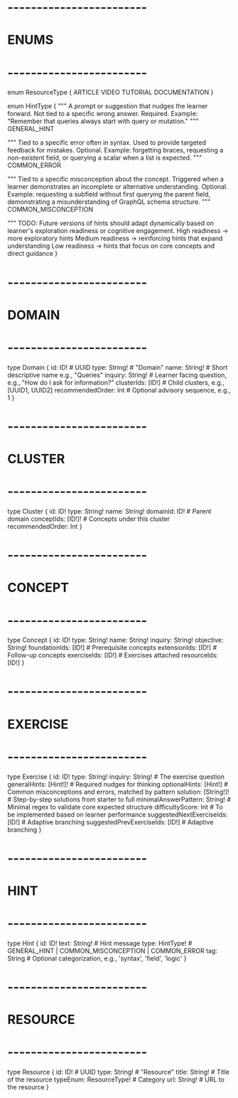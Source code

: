 # ------------------------
# ENUMS
# ------------------------
enum ResourceType {
  ARTICLE
  VIDEO
  TUTORIAL
  DOCUMENTATION
}

enum HintType {
  """
  A prompt or suggestion that nudges the learner forward.
  Not tied to a specific wrong answer.
  Required.
  Example: "Remember that queries always start with query or mutation."
  """
  GENERAL_HINT


  """
  Tied to a specific error often in syntax.
  Used to provide targeted feedback for mistakes.
  Optional.
  Example: forgetting braces, requesting a non-existent field, or querying a scalar when a list is expected.
  """
  COMMON_ERROR
  

  """
  Tied to a specific misconception about the concept.
  Triggered when a learner demonstrates an incomplete or alternative understanding.
  Optional.
  Example: requesting a subfield without first querying the parent field, demonstrating a misunderstanding of GraphQL schema structure.
  """
  COMMON_MISCONCEPTION

  """
  TODO: Future versions of hints should adapt dynamically based on learner's exploration readiness or cognitive engagement.
  High readiness → more exploratory hints
  Medium readiness → reinforcing hints that expand understanding
  Low readiness → hints that focus on core concepts and direct guidance
}


# ------------------------
# DOMAIN
# ------------------------
type Domain {
  id: ID!                  # UUID
  type: String!            # "Domain"
  name: String!            # Short descriptive name e.g., "Queries"
  inquiry: String!         # Learner facing question, e.g., "How do I ask for information?"
  clusterIds: [ID!]        # Child clusters, e.g., [UUID1, UUID2]
  recommendedOrder: Int    # Optional advisory sequence, e.g., 1
}

# ------------------------
# CLUSTER
# ------------------------
type Cluster {
  id: ID!
  type: String!
  name: String!
  domainId: ID!            # Parent domain
  conceptIds: [ID!]!       # Concepts under this cluster
  recommendedOrder: Int
}

# ------------------------
# CONCEPT
# ------------------------
type Concept {
  id: ID!
  type: String!
  name: String!
  inquiry: String!
  objective: String!
  foundationIds: [ID!]     # Prerequisite concepts
  extensionIds: [ID!]      # Follow-up concepts
  exerciseIds: [ID!]       # Exercises attached
  resourceIds: [ID!]
}

# ------------------------
# EXERCISE
# ------------------------
type Exercise {
  id: ID!
  type: String!
  inquiry: String!                      # The exercise question
  generalHints: [Hint!]!                # Required nudges for thinking
  optionalHints: [Hint!]                # Common misconceptions and errors, matched by pattern
  solution: [String!]!                  # Step-by-step solutions from starter to full
  minimalAnswerPattern: String!         # Minimal regex to validate core expected structure
  difficultyScore: Int                  # To be implemented based on learner performance
  suggestedNextExerciseIds: [ID!]       # Adaptive branching
  suggestedPrevExerciseIds: [ID!]       # Adaptive branching
}

# ------------------------
# HINT
# ------------------------
type Hint {
  id: ID!
  text: String!         # Hint message
  type: HintType!       # GENERAL_HINT | COMMON_MISCONCEPTION | COMMON_ERROR
  tag: String           # Optional categorization, e.g., 'syntax', 'field', 'logic'
}

# ------------------------
# RESOURCE
# ------------------------
type Resource {
  id: ID!                  # UUID
  type: String!            # "Resource"
  title: String!           # Title of the resource
  typeEnum: ResourceType!  # Category
  url: String!             # URL to the resource
}
